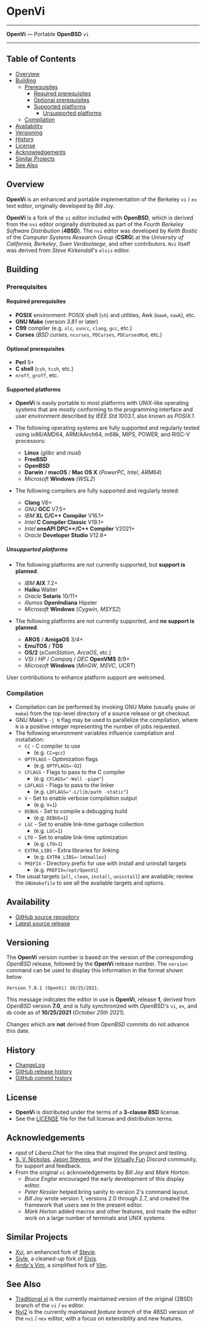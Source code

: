 # OpenVi

---

**OpenVi** — Portable **OpenBSD** `vi`

---

## Table of Contents

<!-- toc -->

- [Overview](#overview)
- [Building](#building)
  * [Prerequisites](#prerequisites)
    + [Required prerequisites](#required-prerequisites)
    + [Optional prerequisites](#optional-prerequisites)
    + [Supported platforms](#supported-platforms)
      - [Unsupported platforms](#unsupported-platforms)
  * [Compilation](#compilation)
- [Availability](#availability)
- [Versioning](#versioning)
- [History](#history)
- [License](#license)
- [Acknowledgements](#acknowledgements)
- [Similar Projects](#similar-projects)
- [See Also](#see-also)

<!-- tocstop -->

## Overview

**OpenVi** is an enhanced and portable implementation of the Berkeley
`vi` / `ex` text editor, originally developed by *Bill Joy*.

**OpenVi** is a fork of the `vi` editor included with **OpenBSD**,
which is derived from the `nvi` editor originally distributed as
part of the *Fourth Berkeley Software Distribution* (**4BSD**). The
`nvi` editor was developed by *Keith Bostic* of the *Computer
Systems Research Group* (**CSRG**) at the *University of
California, Berkeley*, *Sven Verdoolaege*, and other contributors.
`Nvi` itself was derived from *Steve Kirkendall*'s `elvis` editor.

## Building

### Prerequisites

#### Required prerequisites

- **POSIX** environment: POSIX shell (`sh`) and utilities, Awk (`mawk`, `nawk`), etc.
- **GNU Make** (version *3.81* or later)
- **C99** compiler (e.g. `xlc`, `suncc`, `clang`, `gcc`, etc.)
- **Curses** (*BSD curses*, `ncurses`, `PDCurses`, `PDCursesMod`, etc.)

#### Optional prerequisites

- **Perl** 5+
- **C shell** (`csh`, `tcsh`, etc.)
- `nroff`, `groff`, etc.

#### Supported platforms

- **OpenVi** is easily portable to most platforms with *UNIX*-like operating
  systems that are mostly conforming to the programming interface and user
  environment described by *IEEE Std 1003.1*, also known as *POSIX.1*.

- The following operating systems are fully supported and regularly tested
  using ix86/AMD64, ARM/AArch64, m68k, MIPS, POWER, and RISC-V processors:
  - **Linux** (*glibc* and *musl*)
  - **FreeBSD**
  - **OpenBSD**
  - **Darwin** / **macOS** / **Mac OS X** (*PowerPC*, *Intel*, *ARM64*)
  - *Microsoft* **Windows** (*WSL2*)

- The following compilers are fully supported and regularly tested:
  - **Clang** V6+
  - *GNU* **GCC** V7.5+
  - *IBM* **XL C/C++ Compiler** V16.1+
  - *Intel* **C Compiler Classic** V19.1+
  - *Intel* **oneAPI DPC++/C++ Compiler** V2021+
  - *Oracle* **Developer Studio** V12.6+

##### Unsupported platforms

- The following platforms are not currently supported, but **support is planned**.
  - *IBM* **AIX** 7.2+
  - **Haiku** Walter
  - *Oracle* **Solaris** 10/11+
  - *illumos* **OpenIndiana** Hipster
  - *Microsoft* **Windows** (*Cygwin*, *MSYS2*)

- The following platforms are not currently supported, and **no support is planned**.
  - **AROS** / **AmigaOS** 3/4+
  - **EmuTOS** / **TOS**
  - **OS/2** (*eComStation*, *ArcaOS*, etc.)
  - *VSI* / *HP* / *Compaq* / *DEC* **OpenVMS** 8/9+
  - *Microsoft* **Windows** (*MinGW*, *MSVC*, *UCRT*)

User contributions to enhance platform support are welcomed.

### Compilation

- Compilation can be performed by invoking GNU Make (usually `gmake` or
  `make`) from the top-level directory of a source release or git checkout.
- GNU Make's `-j N` flag may be used to parallelize the compilation, where
  `N` is a positive integer representing the number of jobs requested.
- The following environment variables influence compilation and installation:
  - `CC` - C compiler to use
    - (e.g. `CC=gcc`)
  - `OPTFLAGS` - Optimization flags
    - (e.g. `OPTFLAGS=-O2`)
  - `CFLAGS` - Flags to pass to the C compiler
    - (e.g. `CFLAGS="-Wall -pipe"`)
  - `LDFLAGS` - Flags to pass to the linker
    - (e.g. `LDFLAGS="-L/lib/path -static"`)
  - `V` - Set to enable verbose compilation output
    - (e.g. `V=1`)
  - `DEBUG` - Set to compile a debugging build
    - (e.g. `DEBUG=1`)
  - `LGC` - Set to enable link-time garbage collection
    - (e.g. `LGC=1`)
  - `LTO` - Set to enable link-time optimization
    - (e.g. `LTO=1`)
  - `EXTRA_LIBS` - Extra libraries for linking
    - (e.g. `EXTRA_LIBS=-lmtmalloc`)
  - `PREFIX` - Directory prefix for use with install and uninstall targets
    - (e.g. `PREFIX=/opt/OpenVi`)
- The usual targets (`all`, `clean`, `install`, `uninstall`) are available;
  review the `GNUmakefile` to see all the available targets and options.

## Availability

- [GitHub source repository](https://github.com/johnsonjh/OpenVi)
- [Latest source release](http://github.com/johnsonjh/OpenVi/releases/latest)

## Versioning

The **OpenVi** version number is based on the version of the corresponding
*OpenBSD* release, followed by the **OpenVi** release number. The `version`
command can be used to display this information in the format shown below.

```text
Version 7.0.1 (OpenVi) 10/25/2021.
```

This message indicates the editor in use is **OpenVi**, release **1**, derived
from *OpenBSD* version **7.0**, and is fully synchronized with *OpenBSD*'s
`vi`, `ex`, and `db` code as of **10/25/2021** (*October 25th 2021*).

Changes which are **not** derived from *OpenBSD* commits do not advance this
date.

## History

- [ChangeLog](/ChangeLog)
- [GitHub release history](http://github.com/johnsonjh/OpenVi/releases/)
- [GitHub commit history](https://github.com/johnsonjh/OpenVi/commits/master)

## License

- **OpenVi** is distributed under the terms of a **3-clause BSD** license.
- See the [LICENSE](/LICENSE) file for the full license and distribution terms.

## Acknowledgements

- *rqsd* of *Libera.Chat* for the idea that inspired the project and testing.
- [S. V. Nickolas](https://github.com/buricco),
  [Jason Stevens](https://virtuallyfun.com), and the
  [Virtually Fun](https://discord.gg/HMwevcN) *Discord* community, for support
  and feedback.
- From the original `vi` acknowledgements by *Bill Joy* and *Mark Horton*:
  - *Bruce Englar* encouraged the early development of this display editor.
  - *Peter Kessler* helped bring sanity to version 2's command layout.
  - *Bill Joy* wrote version 1, versions 2.0 through 2.7, and created the
    framework that users see in the present editor.
  - *Mark Horton* added macros and other features, and made the editor work
    on a large number of terminals and UNIX systems.

## Similar Projects

- [Xvi](http://martinwguy.github.io/xvi/), an enhanced fork of
  [Stevie](https://timthompson.com/tjt/stevie/).
- [Sivle](https://github.com/buricco/lunaris/tree/main/src/usr.bin/ex), a
  cleaned-up fork of [Elvis](http://elvis.the-little-red-haired-girl.org).
- [Andy's Vim](http://sources.vsta.org:7100/vim57/tree), a simplified fork of
  [Vim](https://www.vim.org).

## See Also

- [Traditional vi](https://github.com/n-t-roff/heirloom-ex-vi) is the currently
  maintained version of the original (2BSD) branch of the `vi` / `ex` editor.
- [Nvi2](https://github.com/lichray/nvi2) is the currently maintained *feature*
  *branch* of the 4BSD version of the `nvi` / `nex` editor, with a focus on
  extensibility and new features.
